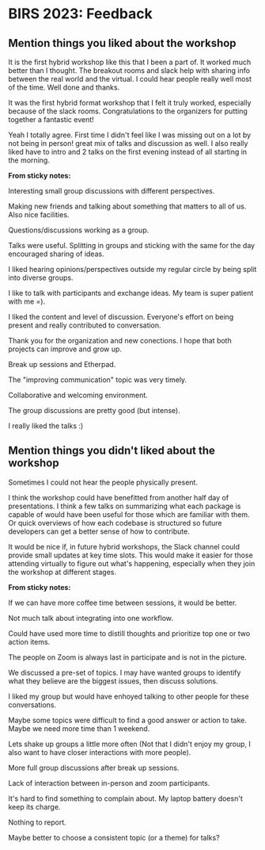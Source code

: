 
# **BIRS 2023: Feedback**

## Mention things you liked about the workshop

It is the first hybrid workshop like this that I been a part of. It worked much better than I thought. The breakout rooms and slack help with sharing info between the real world and the virtual. I could hear people really well most of the time. Well done and thanks.



It was the first hybrid format workshop that I felt it truly worked, especially because of the slack rooms. Congratulations to the organizers for putting together a fantastic event!



Yeah I totally agree. First time I didn't feel like I was missing out on a lot by not being in person! great mix of talks and discussion as well. I also really liked have to intro and 2 talks on the first evening instead of all starting in the morning. 



**From sticky notes:**



Interesting small group discussions with different perspectives.



Making new friends and talking about something that matters to all of us. Also nice facilities.



Questions/discussions working as a group.



Talks were useful. Splitting in groups and sticking with the same for the day encouraged sharing of ideas.



I liked hearing opinions/perspectives outside my regular circle by being split into diverse groups.



I like to talk with participants and exchange ideas. My team is super patient with me =).



I liked the content and level of discussion. Everyone's effort on being present and really contributed to conversation.



Thank you for the organization and new conections. I hope that both projects can improve and grow up.



Break up sessions and Etherpad.



The "improving communication" topic was very timely.



Collaborative and welcoming environment.



The group discussions are pretty good (but intense).



I really liked the talks :)





## Mention things you didn't liked about the workshop

Sometimes I could not hear the people physically present.

I think the workshop could have benefitted from another half day of presentations. I think a few talks on summarizing what each package is capable of would have been useful for those which are familiar with them. Or quick overviews of how each codebase is structured so future developers can get a better sense of how to contribute.



It would be nice if, in future hybrid workshops, the Slack channel could provide small updates at key time slots. This would make it easier for those attending virtually to figure out what's happening, especially when they join the workshop at different stages.



**From sticky notes:**



If we can have more coffee time between sessions, it would be better.



Not much talk about integrating into one workflow.



Could have used more time to distill thoughts and prioritize top one or two action items.



The people on Zoom is always last in participate and is not in the picture.



We discussed a pre-set of topics. I may have wanted groups to identify what they believe are the biggest issues, then discuss solutions.



I liked my group but would have enhoyed talking to other people for these conversations.



Maybe some topics were difficult to find a good answer or action to take. Maybe we need more time than 1 weekend.



Lets shake up groups a little more often (Not that I didn't enjoy my group, I also want to have closer interactions with more people).



More full group discussions after break up sessions.



Lack of interaction between in-person and zoom participants.



It's hard to find something to complain about. My laptop battery doesn't keep its charge.



Nothing to report.



Maybe better to choose a consistent topic (or a theme) for talks?
